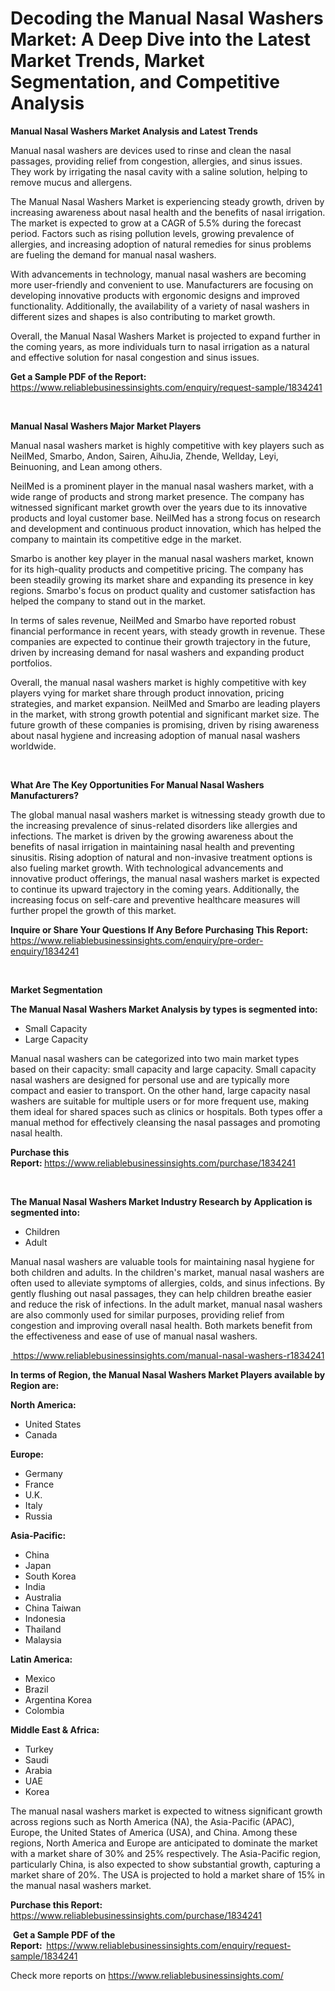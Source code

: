 <p><h1>Decoding the Manual Nasal Washers Market: A Deep Dive into the Latest Market Trends, Market Segmentation, and Competitive Analysis</h1></p><p><strong>Manual Nasal Washers Market Analysis and Latest Trends</strong></p>
<p><p>Manual nasal washers are devices used to rinse and clean the nasal passages, providing relief from congestion, allergies, and sinus issues. They work by irrigating the nasal cavity with a saline solution, helping to remove mucus and allergens.</p><p>The Manual Nasal Washers Market is experiencing steady growth, driven by increasing awareness about nasal health and the benefits of nasal irrigation. The market is expected to grow at a CAGR of 5.5% during the forecast period. Factors such as rising pollution levels, growing prevalence of allergies, and increasing adoption of natural remedies for sinus problems are fueling the demand for manual nasal washers.</p><p>With advancements in technology, manual nasal washers are becoming more user-friendly and convenient to use. Manufacturers are focusing on developing innovative products with ergonomic designs and improved functionality. Additionally, the availability of a variety of nasal washers in different sizes and shapes is also contributing to market growth.</p><p>Overall, the Manual Nasal Washers Market is projected to expand further in the coming years, as more individuals turn to nasal irrigation as a natural and effective solution for nasal congestion and sinus issues.</p></p>
<p><strong>Get a Sample PDF of the Report:&nbsp;</strong> <a href="https://www.reliablebusinessinsights.com/enquiry/request-sample/1834241">https://www.reliablebusinessinsights.com/enquiry/request-sample/1834241</a></p>
<p>&nbsp;</p>
<p><strong>Manual Nasal Washers Major Market Players</strong></p>
<p><p>Manual nasal washers market is highly competitive with key players such as NeilMed, Smarbo, Andon, Sairen, AihuJia, Zhende, Wellday, Leyi, Beinuoning, and Lean among others. </p><p>NeilMed is a prominent player in the manual nasal washers market, with a wide range of products and strong market presence. The company has witnessed significant market growth over the years due to its innovative products and loyal customer base. NeilMed has a strong focus on research and development and continuous product innovation, which has helped the company to maintain its competitive edge in the market. </p><p>Smarbo is another key player in the manual nasal washers market, known for its high-quality products and competitive pricing. The company has been steadily growing its market share and expanding its presence in key regions. Smarbo's focus on product quality and customer satisfaction has helped the company to stand out in the market.</p><p>In terms of sales revenue, NeilMed and Smarbo have reported robust financial performance in recent years, with steady growth in revenue. These companies are expected to continue their growth trajectory in the future, driven by increasing demand for nasal washers and expanding product portfolios.</p><p>Overall, the manual nasal washers market is highly competitive with key players vying for market share through product innovation, pricing strategies, and market expansion. NeilMed and Smarbo are leading players in the market, with strong growth potential and significant market size. The future growth of these companies is promising, driven by rising awareness about nasal hygiene and increasing adoption of manual nasal washers worldwide.</p></p>
<p>&nbsp;</p>
<p><strong>What Are The Key Opportunities For Manual Nasal Washers Manufacturers?</strong></p>
<p><p>The global manual nasal washers market is witnessing steady growth due to the increasing prevalence of sinus-related disorders like allergies and infections. The market is driven by the growing awareness about the benefits of nasal irrigation in maintaining nasal health and preventing sinusitis. Rising adoption of natural and non-invasive treatment options is also fueling market growth. With technological advancements and innovative product offerings, the manual nasal washers market is expected to continue its upward trajectory in the coming years. Additionally, the increasing focus on self-care and preventive healthcare measures will further propel the growth of this market.</p></p>
<p><strong>Inquire or Share Your Questions If Any Before Purchasing This Report:</strong> <a href="https://www.reliablebusinessinsights.com/enquiry/pre-order-enquiry/1834241">https://www.reliablebusinessinsights.com/enquiry/pre-order-enquiry/1834241</a></p>
<p>&nbsp;</p>
<p><strong>Market Segmentation</strong></p>
<p><strong>The Manual Nasal Washers Market Analysis by types is segmented into:</strong></p>
<p><ul><li>Small Capacity</li><li>Large Capacity</li></ul></p>
<p><p>Manual nasal washers can be categorized into two main market types based on their capacity: small capacity and large capacity. Small capacity nasal washers are designed for personal use and are typically more compact and easier to transport. On the other hand, large capacity nasal washers are suitable for multiple users or for more frequent use, making them ideal for shared spaces such as clinics or hospitals. Both types offer a manual method for effectively cleansing the nasal passages and promoting nasal health.</p></p>
<p><strong>Purchase this Report:&nbsp;</strong><a href="https://www.reliablebusinessinsights.com/purchase/1834241">https://www.reliablebusinessinsights.com/purchase/1834241</a></p>
<p>&nbsp;</p>
<p><strong>The Manual Nasal Washers Market Industry Research by Application is segmented into:</strong></p>
<p><ul><li>Children</li><li>Adult</li></ul></p>
<p><p>Manual nasal washers are valuable tools for maintaining nasal hygiene for both children and adults. In the children's market, manual nasal washers are often used to alleviate symptoms of allergies, colds, and sinus infections. By gently flushing out nasal passages, they can help children breathe easier and reduce the risk of infections. In the adult market, manual nasal washers are also commonly used for similar purposes, providing relief from congestion and improving overall nasal health. Both markets benefit from the effectiveness and ease of use of manual nasal washers.</p></p>
<p><a href="https://www.reliablebusinessinsights.com/manual-nasal-washers-r1834241">&nbsp;https://www.reliablebusinessinsights.com/manual-nasal-washers-r1834241</a></p>
<p><strong>In terms of Region, the Manual Nasal Washers Market Players available by Region are:</strong></p>
<p>
    <p> <strong> North America: </strong>
        <ul>
            <li>United States</li>
            <li>Canada</li>
        </ul>
        </p> 
    <p> <strong> Europe: </strong>
        <ul>
            <li>Germany</li>
            <li>France</li>
            <li>U.K.</li>
            <li>Italy</li>
            <li>Russia</li>
        </ul>
        </p> 
    <p> <strong> Asia-Pacific: </strong>
        <ul>
            <li>China</li>
            <li>Japan</li>
            <li>South Korea</li>
            <li>India</li>
            <li>Australia</li>
            <li>China Taiwan</li>
            <li>Indonesia</li>
            <li>Thailand</li>
            <li>Malaysia</li>
        </ul>
        </p> 
    <p> <strong> Latin America: </strong>
        <ul>
            <li>Mexico</li>
            <li>Brazil</li>
            <li>Argentina Korea</li>
            <li>Colombia</li>
        </ul>
        </p> 
    <p> <strong> Middle East & Africa: </strong>
        <ul>
            <li>Turkey</li>
            <li>Saudi</li>
            <li>Arabia</li>
            <li>UAE</li>
            <li>Korea</li>
        </ul>
    </p>
    </p>
<p><p>The manual nasal washers market is expected to witness significant growth across regions such as North America (NA), the Asia-Pacific (APAC), Europe, the United States of America (USA), and China. Among these regions, North America and Europe are anticipated to dominate the market with a market share of 30% and 25% respectively. The Asia-Pacific region, particularly China, is also expected to show substantial growth, capturing a market share of 20%. The USA is projected to hold a market share of 15% in the manual nasal washers market.</p></p>
<p><strong>Purchase this Report: </strong><a href="https://www.reliablebusinessinsights.com/purchase/1834241">https://www.reliablebusinessinsights.com/purchase/1834241</a></p>
<p>&nbsp;<strong>Get a Sample PDF of the Report:&nbsp;&nbsp;</strong><a href="https://www.reliablebusinessinsights.com/enquiry/request-sample/1834241">https://www.reliablebusinessinsights.com/enquiry/request-sample/1834241</a></p>
<p><strong></strong></p>
<p>Check more reports on <a href="https://www.reliablebusinessinsights.com/">https://www.reliablebusinessinsights.com/</a></p>